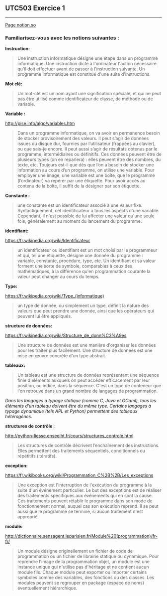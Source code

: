 

## UTC503 Exercice 1
***

[Page notion.so](https://www.notion.so/alexandremoro/01-Introduction-1f4417afe6b247ce97443d999acb51be)


  
### Familiarisez-vous avec les notions suivantes :

**Instruction:**

>Une instruction informatique désigne une étape dans un programme informatique. Une instruction dicte à l'ordinateur l'action nécessaire qu'il doit effectuer avant de passer à l'instruction suivante. Un programme informatique est constitué d'une suite d'instructions.  

**Mot clé:**

> Un mot-clé est un nom ayant une signification spéciale, et qui ne peut pas être utilisé comme identificateur de classe, de méthode ou de variable.

**Variable :**

http://pise.info/algo/variables.htm

> Dans un programme informatique, on va avoir en permanence besoin de stocker provisoirement des valeurs. Il peut s’agir de données issues du disque dur, fournies par l’utilisateur (frappées au clavier), ou que sais-je encore. Il peut aussi s’agir de résultats obtenus par le programme, intermédiaires ou définitifs. Ces données peuvent être de plusieurs types (on en reparlera) : elles peuvent être des nombres, du texte, etc. Toujours est-il que dès que l’on a besoin de stocker une information au cours d’un programme, on utilise une variable.
Pour employer une image, une variable est une boîte, que le programme (l’ordinateur) va repérer par une étiquette. Pour avoir accès au contenu de la boîte, il suffit de la désigner par son étiquette.

**Constante :**

> une constante est un identificateur associé à une valeur fixe. Syntactiquement, cet identificateur a tous les aspects d'une variable. Cependant, il n'est possible de lui affecter une valeur qu'une seule fois, généralement au moment du lancement du programme.

**identifiant:**

https://fr.wikipedia.org/wiki/Identificateur

> un identificateur ou identifiant est un mot choisi par le programmeur et qui, tel une étiquette, désigne une donnée du programme : variable, constante, procédure, type, etc. Un identifiant et sa valeur forment une sorte de symbole, comparables à ceux des mathématiques, à la différence qu'en programmation courante la valeur peut changer au cours du temps.

**Type:**

https://fr.wikipedia.org/wiki/Type_(informatique)

>un type de donnée, ou simplement un type, définit la nature des valeurs que peut prendre une donnée, ainsi que les opérateurs qui peuvent lui être appliqués.

**structure de données:**

https://fr.wikipedia.org/wiki/Structure_de_donn%C3%A9es

>Une structure de données est une manière d'organiser les données pour les traiter plus facilement. Une structure de données est une mise en œuvre concrète d'un type abstrait.

**tableaux:**

>Un tableau est une structure de données représentant une séquence finie d'éléments auxquels on peut accéder efficacement par leur position, ou indice, dans la séquence. C'est un type de conteneur que l'on retrouve dans un grand nombre de langages de programmation.

*Dans les langages à typage statique (comme C, Java et OCaml), tous les éléments d’un tableau doivent être du même type. Certains langages à typage dynamique (tels APL et Python) permettent des tableaux hétérogènes.*

**structures de contrôle :**

http://python-liesse.enseeiht.fr/cours/structures_controle.html

>Les structures de contrôle décrivent l’enchaînement des instructions. Elles permettent des traitements séquentiels, conditionnels ou répétitifs (itératifs).

**exception:**

https://fr.wikibooks.org/wiki/Programmation_C%2B%2B/Les_exceptions

>Une exception est l'interruption de l'exécution du programme à la suite d'un événement particulier. Le but des exceptions est de réaliser des traitements spécifiques aux événements qui en sont la cause. Ces traitements peuvent rétablir le programme dans son mode de fonctionnement normal, auquel cas son exécution reprend. Il se peut aussi que le programme se termine, si aucun traitement n'est approprié.

**module:**  

http://dictionnaire.sensagent.leparisien.fr/Module%20(programmation)/fr-fr/

>Un module désigne originellement un fichier de code de programmation ou un fichier de librairie statique ou dynamique.
Pour reprendre l'image de la programmation objet, un module est une instance unique qui n'utilise pas d'héritage et ne contient aucun module fils. Chaque module peut exporter ou importer certains symboles comme des variables, des fonctions ou des classes. Les modules peuvent se regrouper en package (espace de noms) éventuellement hiérarchique.




